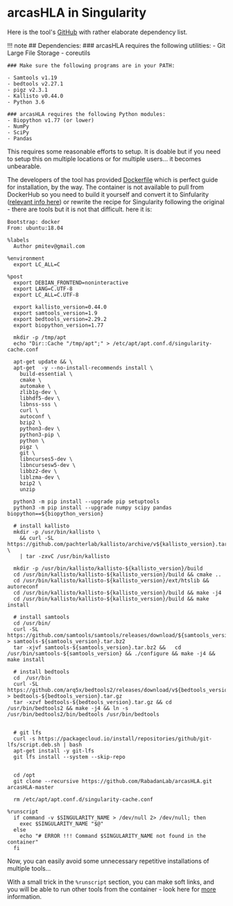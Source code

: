 # arcasHLA in Singularity

Here is the tool's [GitHub](https://github.com/RabadanLab/arcasHLA) with rather elaborate dependency list.


!!! note
    ## Dependencies:
    ### arcasHLA requires the following utilities:
    - Git Large File Storage
    - coreutils

    ### Make sure the following programs are in your PATH:

    - Samtools v1.19
    - bedtools v2.27.1
    - pigz v2.3.1
    - Kallisto v0.44.0
    - Python 3.6
    
    ### arcasHLA requires the following Python modules:
    - Biopython v1.77 (or lower)
    - NumPy
    - SciPy
    - Pandas

This requires some reasonable efforts to setup. It is doable but if you need to setup this on multiple locations or for multiple users... it becomes unbearable.  

The developers of the tool has provided [Dockerfile](https://github.com/RabadanLab/arcasHLA/blob/master/Docker/Dockerfile) which is perfect guide for installation, by the way. The container is not available to pull from DockerHub so you need to build it yourself and convert it to Sinfularity ([relevant info here](../../docker2singularity)) or rewrite the recipe for Singularity following the original -  there are tools but it is not that difficult. here it is:

```singularity
Bootstrap: docker
From: ubuntu:18.04

%labels
  Author pmitev@gmail.com

%environment
  export LC_ALL=C

%post
  export DEBIAN_FRONTEND=noninteractive
  export LANG=C.UTF-8
  export LC_ALL=C.UTF-8

  export kallisto_version=0.44.0
  export samtools_version=1.9
  export bedtools_version=2.29.2
  export biopython_version=1.77  

  mkdir -p /tmp/apt
  echo "Dir::Cache "/tmp/apt";" > /etc/apt/apt.conf.d/singularity-cache.conf

  apt-get update && \
  apt-get  -y --no-install-recommends install \
    build-essential \
    cmake \
    automake \
    zlib1g-dev \
    libhdf5-dev \
    libnss-sss \
    curl \
    autoconf \
    bzip2 \
    python3-dev \
    python3-pip \
    python \
    pigz \
    git \
    libncurses5-dev \
    libncursesw5-dev \
    libbz2-dev \
    liblzma-dev \
    bzip2 \
    unzip

  python3 -m pip install --upgrade pip setuptools 
  python3 -m pip install --upgrade numpy scipy pandas biopython==${biopython_version}
  
  # install kallisto
  mkdir -p /usr/bin/kallisto \
    && curl -SL https://github.com/pachterlab/kallisto/archive/v${kallisto_version}.tar.gz \
    | tar -zxvC /usr/bin/kallisto

  mkdir -p /usr/bin/kallisto/kallisto-${kallisto_version}/build
  cd /usr/bin/kallisto/kallisto-${kallisto_version}/build && cmake ..
  cd /usr/bin/kallisto/kallisto-${kallisto_version}/ext/htslib && autoreconf
  cd /usr/bin/kallisto/kallisto-${kallisto_version}/build && make -j4
  cd /usr/bin/kallisto/kallisto-${kallisto_version}/build && make install

  # install samtools
  cd /usr/bin/
  curl -SL https://github.com/samtools/samtools/releases/download/${samtools_version}/samtools-${samtools_version}.tar.bz2  > samtools-${samtools_version}.tar.bz2
  tar -xjvf samtools-${samtools_version}.tar.bz2 &&   cd /usr/bin/samtools-${samtools_version} && ./configure && make -j4 && make install

  # install bedtools
  cd  /usr/bin
  curl -SL https://github.com/arq5x/bedtools2/releases/download/v${bedtools_version}/bedtools-${bedtools_version}.tar.gz > bedtools-${bedtools_version}.tar.gz
  tar -xzvf bedtools-${bedtools_version}.tar.gz && cd /usr/bin/bedtools2 && make -j4 && ln -s /usr/bin/bedtools2/bin/bedtools /usr/bin/bedtools


  # git lfs
  curl -s https://packagecloud.io/install/repositories/github/git-lfs/script.deb.sh | bash
  apt-get install -y git-lfs 
  git lfs install --system --skip-repo


  cd /opt
  git clone --recursive https://github.com/RabadanLab/arcasHLA.git arcasHLA-master

  rm /etc/apt/apt.conf.d/singularity-cache.conf

%runscript
  if command -v $SINGULARITY_NAME > /dev/null 2> /dev/null; then
    exec $SINGULARITY_NAME "$@"
  else
    echo "# ERROR !!! Command $SINGULARITY_NAME not found in the container"
  fi
```

Now, you can easily avoid some unnecessary repetitive installations of multiple tools...
 
With a small trick in the `%runscript` section, you can make soft links, and you will be able to run other tools from the container - look here for [more](../indirect-call.md) information.
